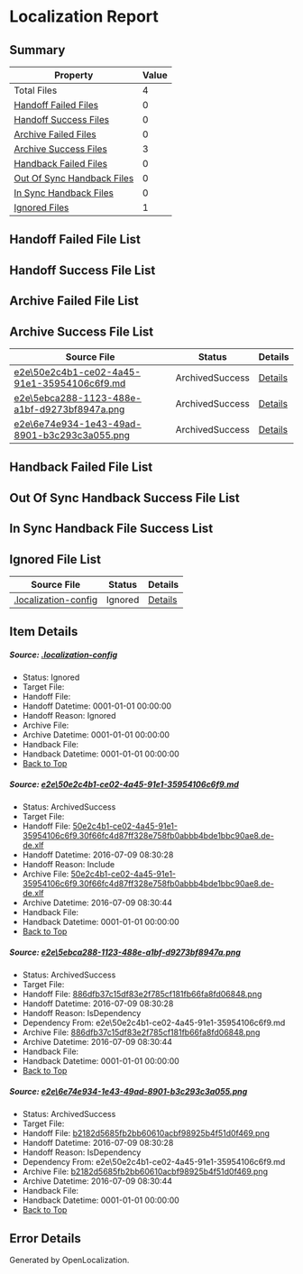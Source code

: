 # <a name='report-top'></a> Localization Report

## Summary
 Property | Value 
 -------- | ----- 
 Total Files | 4
[ Handoff Failed Files ](#handoff-failed-list)| 0
[ Handoff Success Files ](#handoff-success-list)| 0
[ Archive Failed Files ](#archive-failed-list)| 0
[ Archive Success Files ](#archive-success-list)| 3
[ Handback Failed Files ](#handback-failed-list)| 0
[ Out Of Sync Handback Files ](#outofsync-handback-success-list)| 0
[ In Sync Handback Files ](#insync-handback-success-list)| 0
[ Ignored Files ](#ignored-list)| 1

## <a name='handoff-failed-list'></a> Handoff Failed File List

## <a name='handoff-success-list'></a> Handoff Success File List

## <a name='archive-failed-list'></a> Archive Failed File List

## <a name='archive-success-list'></a> Archive Success File List
 Source File | Status | Details 
 ----------- | ------ | ------- 
 [e2e\50e2c4b1-ce02-4a45-91e1-35954106c6f9.md](https://github.com/OpenLocalizationTestOrg/oltest/blob/0155961189b1247a2f24f1a4b5fee6ff6a57a540/e2e/50e2c4b1-ce02-4a45-91e1-35954106c6f9.md) | ArchivedSuccess | [Details](#0c22885ada2db79666f603cb9cb08a0f1b0be04a1)
 [e2e\5ebca288-1123-488e-a1bf-d9273bf8947a.png](https://github.com/OpenLocalizationTestOrg/oltest/blob/0155961189b1247a2f24f1a4b5fee6ff6a57a540/e2e/5ebca288-1123-488e-a1bf-d9273bf8947a.png) | ArchivedSuccess | [Details](#886dfb37c15df83e2f785cf181fb66fa8fd068482)
 [e2e\6e74e934-1e43-49ad-8901-b3c293c3a055.png](https://github.com/OpenLocalizationTestOrg/oltest/blob/0155961189b1247a2f24f1a4b5fee6ff6a57a540/e2e/6e74e934-1e43-49ad-8901-b3c293c3a055.png) | ArchivedSuccess | [Details](#b2182d5685fb2bb60610acbf98925b4f51d0f4693)

## <a name='handback-failed-list'></a> Handback Failed File List

## <a name='outofsync-handback-success-list'></a> Out Of Sync Handback Success File List

## <a name='insync-handback-success-list'></a> In Sync Handback File Success List

## <a name='ignored-list'></a> Ignored File List
 Source File | Status | Details 
 ----------- | ------ | ------- 
 [.localization-config](https://github.com/OpenLocalizationTestOrg/oltest/blob/0155961189b1247a2f24f1a4b5fee6ff6a57a540/.localization-config) | Ignored | [Details](#3d4f252ac210baf56311d7e97dcc2db10974dbd20)

## Item Details
##### <a name='3d4f252ac210baf56311d7e97dcc2db10974dbd20'></a> Source: [.localization-config](https://github.com/OpenLocalizationTestOrg/oltest/blob/0155961189b1247a2f24f1a4b5fee6ff6a57a540/.localization-config)
* Status: Ignored
* Target File: 
* Handoff File: 
* Handoff Datetime: 0001-01-01 00:00:00
* Handoff Reason: Ignored
* Archive File: 
* Archive Datetime: 0001-01-01 00:00:00
* Handback File: 
* Handback Datetime: 0001-01-01 00:00:00
* [Back to Top](#report-top)

##### <a name='0c22885ada2db79666f603cb9cb08a0f1b0be04a1'></a> Source: [e2e\50e2c4b1-ce02-4a45-91e1-35954106c6f9.md](https://github.com/OpenLocalizationTestOrg/oltest/blob/0155961189b1247a2f24f1a4b5fee6ff6a57a540/e2e/50e2c4b1-ce02-4a45-91e1-35954106c6f9.md)
* Status: ArchivedSuccess
* Target File: 
* Handoff File: [50e2c4b1-ce02-4a45-91e1-35954106c6f9.30f66fc4d87ff328e758fb0abbb4bde1bbc90ae8.de-de.xlf](https://github.com/OpenLocalizationTestOrg/olhandoff-e2e/blob/a0e552fe34b45723e59544c833b686fd0d504fa6/ol-handoff/OpenLocalizationTestOrg/oltest-dede-fly/ci/ht/50e2c4b1-ce02-4a45-91e1-35954106c6f9.30f66fc4d87ff328e758fb0abbb4bde1bbc90ae8.de-de.xlf)
* Handoff Datetime: 2016-07-09 08:30:28
* Handoff Reason: Include
* Archive File: [50e2c4b1-ce02-4a45-91e1-35954106c6f9.30f66fc4d87ff328e758fb0abbb4bde1bbc90ae8.de-de.xlf](https://github.com/OpenLocalizationTestOrg/olhandoff-e2e/blob/3153356c792cb337d25d93e7021dd3c432c195db/ol-archive/OpenLocalizationTestOrg/oltest-dede-fly/ci/ht/50e2c4b1-ce02-4a45-91e1-35954106c6f9.30f66fc4d87ff328e758fb0abbb4bde1bbc90ae8.de-de.xlf)
* Archive Datetime: 2016-07-09 08:30:44
* Handback File: 
* Handback Datetime: 0001-01-01 00:00:00
* [Back to Top](#report-top)

##### <a name='886dfb37c15df83e2f785cf181fb66fa8fd068482'></a> Source: [e2e\5ebca288-1123-488e-a1bf-d9273bf8947a.png](https://github.com/OpenLocalizationTestOrg/oltest/blob/0155961189b1247a2f24f1a4b5fee6ff6a57a540/e2e/5ebca288-1123-488e-a1bf-d9273bf8947a.png)
* Status: ArchivedSuccess
* Target File: 
* Handoff File: [886dfb37c15df83e2f785cf181fb66fa8fd06848.png](https://github.com/OpenLocalizationTestOrg/olhandoff-e2e/blob/a0e552fe34b45723e59544c833b686fd0d504fa6/ol-handoff/OpenLocalizationTestOrg/oltest-dede-fly/ci/ht/886dfb37c15df83e2f785cf181fb66fa8fd06848.png)
* Handoff Datetime: 2016-07-09 08:30:28
* Handoff Reason: IsDependency
* Dependency From: e2e\50e2c4b1-ce02-4a45-91e1-35954106c6f9.md
* Archive File: [886dfb37c15df83e2f785cf181fb66fa8fd06848.png](https://github.com/OpenLocalizationTestOrg/olhandoff-e2e/blob/3153356c792cb337d25d93e7021dd3c432c195db/ol-archive/OpenLocalizationTestOrg/oltest-dede-fly/ci/ht/886dfb37c15df83e2f785cf181fb66fa8fd06848.png)
* Archive Datetime: 2016-07-09 08:30:44
* Handback File: 
* Handback Datetime: 0001-01-01 00:00:00
* [Back to Top](#report-top)

##### <a name='b2182d5685fb2bb60610acbf98925b4f51d0f4693'></a> Source: [e2e\6e74e934-1e43-49ad-8901-b3c293c3a055.png](https://github.com/OpenLocalizationTestOrg/oltest/blob/0155961189b1247a2f24f1a4b5fee6ff6a57a540/e2e/6e74e934-1e43-49ad-8901-b3c293c3a055.png)
* Status: ArchivedSuccess
* Target File: 
* Handoff File: [b2182d5685fb2bb60610acbf98925b4f51d0f469.png](https://github.com/OpenLocalizationTestOrg/olhandoff-e2e/blob/a0e552fe34b45723e59544c833b686fd0d504fa6/ol-handoff/OpenLocalizationTestOrg/oltest-dede-fly/ci/ht/b2182d5685fb2bb60610acbf98925b4f51d0f469.png)
* Handoff Datetime: 2016-07-09 08:30:28
* Handoff Reason: IsDependency
* Dependency From: e2e\50e2c4b1-ce02-4a45-91e1-35954106c6f9.md
* Archive File: [b2182d5685fb2bb60610acbf98925b4f51d0f469.png](https://github.com/OpenLocalizationTestOrg/olhandoff-e2e/blob/3153356c792cb337d25d93e7021dd3c432c195db/ol-archive/OpenLocalizationTestOrg/oltest-dede-fly/ci/ht/b2182d5685fb2bb60610acbf98925b4f51d0f469.png)
* Archive Datetime: 2016-07-09 08:30:44
* Handback File: 
* Handback Datetime: 0001-01-01 00:00:00
* [Back to Top](#report-top)


## Error Details

Generated by OpenLocalization.

